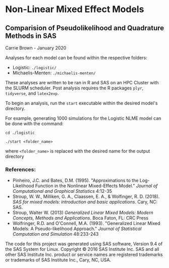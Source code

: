 # Non-Linear Mixed Effect Models
## Comparision of Pseudolikelihood and Quadrature Methods in SAS

Carrie Brown - January 2020

Analyses for each model can be found within the respective folders:
 - Logistic: `./logistic/`
 - Michaelis-Menten: `./michaelis-menten/`

These analyses are written to be ran in R and SAS on an HPC Cluster with the SLURM scheduler. Post analysis requires the R packages `plyr`, `tidyverse`, and `latex2exp`.

To begin an analysis, run the `start` executable within the desired model's directory.

For example, generating 1000 simulations for the Logistic NLME model can be done with the command:

`cd ./logistic`

`./start <folder_name>`

where `<folder_name>` is replaced with the desired name for the output directory

### References:

 - Pinheiro, J.C. and Bates, D.M. (1995). "Approximations to the Log-Likelihood Function in the Nonlinear Mixed-Effects Model." *Journal of Computational and Graphical Statistics* 4:12-35
 - Stroup, W. W., Milliken, G. A., Claassen, E. A., & Wolfinger, R. D. (2018). *SAS for mixed models: introduction and basic applications*. Cary, NC: SAS.
 - Stroup, Walter W. (2013) *Generalized Linear Mixed Models: Modern Concepts, Methods and Applications*. Boca Faton, FL: CRC Press
 - Wolfringer, R.D. and O'Connell, M.A. (1993). "Generalized Linear Mixed Models: A Pseudo-likelihood Approach." *Journal of Statistical Computation and Simulation* 48:233-243


The code for this project was generated using SAS software, Version 9.4 of the SAS System for Linux. Copyright © 2016 SAS Institute Inc. SAS and all other SAS Institute Inc. product or service names are registered trademarks or trademarks of SAS Institute Inc., Cary, NC, USA. 
